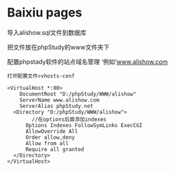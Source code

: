 # Baixiu pages
导入alishow.sql文件到数据库

把文件放在phpStudy的www文件夹下

配置phpstady软件的站点域名管理  ‘例如‘www.alishow.com

```
打开配置文件>vhosts-conf

<VirtualHost *:80>
    DocumentRoot "D:/phpStudy/WWW/alishow"
    ServerName www.alishow.com
    ServerAlias phpStudy.net
  <Directory "D:/phpStudy/WWW/alishow">
        //在options后面添加indexes
      Options Indexes FollowSymLinks ExecCGI
      AllowOverride All
      Order allow,deny
      Allow from all
      Require all granted
  </Directory>
</VirtualHost>
